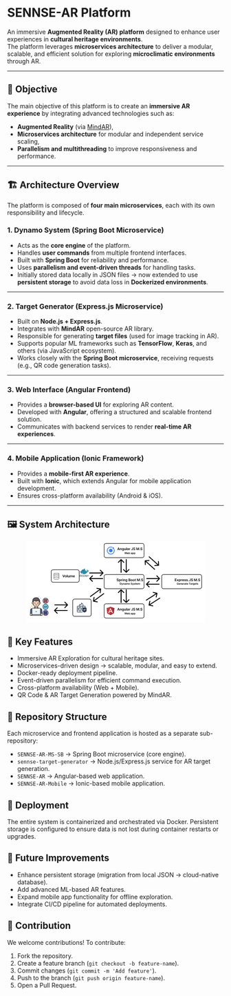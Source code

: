 # SENNSE-AR Platform

An immersive **Augmented Reality (AR) platform** designed to enhance user experiences in **cultural heritage environments**.  
The platform leverages **microservices architecture** to deliver a modular, scalable, and efficient solution for exploring **microclimatic environments** through AR.

---

## 🚀 Objective

The main objective of this platform is to create an **immersive AR experience** by integrating advanced technologies such as:

- **Augmented Reality** (via [MindAR](https://hiukim.github.io/mind-ar-js-doc/)),
- **Microservices architecture** for modular and independent service scaling,
- **Parallelism and multithreading** to improve responsiveness and performance.

---

## 🏗️ Architecture Overview

The platform is composed of **four main microservices**, each with its own responsibility and lifecycle.  

### 1. **Dynamo System (Spring Boot Microservice)**
- Acts as the **core engine** of the platform.  
- Handles **user commands** from multiple frontend interfaces.  
- Built with **Spring Boot** for reliability and performance.  
- Uses **parallelism and event-driven threads** for handling tasks.  
- Initially stored data locally in JSON files → now extended to use **persistent storage** to avoid data loss in **Dockerized environments**.

---

### 2. **Target Generator (Express.js Microservice)**
- Built on **Node.js + Express.js**.  
- Integrates with **MindAR** open-source AR library.  
- Responsible for generating **target files** (used for image tracking in AR).  
- Supports popular ML frameworks such as **TensorFlow**, **Keras**, and others (via JavaScript ecosystem).  
- Works closely with the **Spring Boot microservice**, receiving requests (e.g., QR code generation tasks).  

---

### 3. **Web Interface (Angular Frontend)**
- Provides a **browser-based UI** for exploring AR content.  
- Developed with **Angular**, offering a structured and scalable frontend solution.  
- Communicates with backend services to render **real-time AR experiences**.  

---

### 4. **Mobile Application (Ionic Framework)**
- Provides a **mobile-first AR experience**.  
- Built with **Ionic**, which extends Angular for mobile application development.  
- Ensures cross-platform availability (Android & iOS).  

---

## 🖼️ System Architecture

<p align="center">
  <img src="./Docs/SENNSE-AR_Architecture.png" alt="SENNSE-AR Architecture"/>
</p>

## 🔑 Key Features
- Immersive AR Exploration for cultural heritage sites.
- Microservices-driven design → scalable, modular, and easy to extend.
- Docker-ready deployment pipeline.
- Event-driven parallelism for efficient command execution.
- Cross-platform availability (Web + Mobile).
- QR Code & AR Target Generation powered by MindAR.

## 📂 Repository Structure

Each microservice and frontend application is hosted as a separate sub-repository:
- `SENNSE-AR-MS-SB` → Spring Boot microservice (core engine).
- `sennse-target-generator` → Node.js/Express.js service for AR target generation.
- `SENNSE-AR` → Angular-based web application.
- `SENNSE-AR-Mobile` → Ionic-based mobile application.

## 🐳 Deployment
The entire system is containerized and orchestrated via Docker.
Persistent storage is configured to ensure data is not lost during container restarts or upgrades.

## 📖 Future Improvements
- Enhance persistent storage (migration from local JSON → cloud-native database).
- Add advanced ML-based AR features.
- Expand mobile app functionality for offline exploration.
- Integrate CI/CD pipeline for automated deployments.

## 🤝 Contribution
We welcome contributions!
To contribute:
1. Fork the repository.
2. Create a feature branch (`git checkout -b feature-name`).
3. Commit changes (`git commit -m 'Add feature'`).
4. Push to the branch (`git push origin feature-name`).
5. Open a Pull Request.